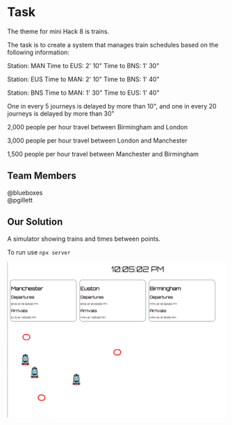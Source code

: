 # Task

The theme for mini Hack 8 is trains.

The task is to create a system that manages train schedules based on the following information:

Station: MAN
Time to EUS: 2' 10"
Time to BNS: 1' 30"

Station: EUS
Time to MAN: 2' 10"
Time to BNS: 1' 40"

Station: BNS
Time to MAN: 1' 30"
Time to EUS: 1' 40"

One in every 5 journeys is delayed by more than 10", and one in every 20 journeys is delayed by more than 30"

2,000 people per hour travel between Birmingham and London

3,000 people per hour travel between London and Manchester

1,500 people per hour travel between Manchester and Birmingham

## Team Members
@blueboxes  
@pgillett

## Our Solution 
A simulator showing trains and times between points.

To run use `npx server`

![Screenshot](./screenshot.jpg "Screenshot")
 